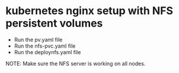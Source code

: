 # kubernetes nginx setup with NFS persistent volumes  

* Run the pv.yaml file
* Run the nfs-pvc.yaml file
* Run the deploynfs.yaml file

NOTE: Make sure the NFS server is working on all nodes.
